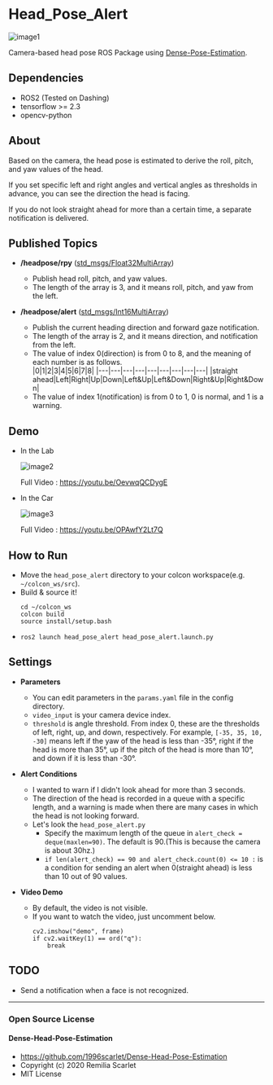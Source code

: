 # Head_Pose_Alert

![image1](https://user-images.githubusercontent.com/50894726/108259253-386a5500-71a4-11eb-8fc9-1632c3699440.gif)

Camera-based head pose ROS Package using [Dense-Pose-Estimation](https://github.com/1996scarlet/Dense-Head-Pose-Estimation). 

## Dependencies
- ROS2 (Tested on Dashing)
- tensorflow >= 2.3
- opencv-python

## About

Based on the camera, the head pose is estimated to derive the roll, pitch, and yaw values of the head.

If you set specific left and right angles and vertical angles as thresholds in advance, you can see the direction the head is facing.

If you do not look straight ahead for more than a certain time, a separate notification is delivered. 

## Published Topics

- **/headpose/rpy** ([std_msgs/Float32MultiArray](http://docs.ros.org/en/jade/api/std_msgs/html/msg/Float32MultiArray.html))
  - Publish head roll, pitch, and yaw values.
  - The length of the array is 3, and it means roll, pitch, and yaw from the left.
  
- **/headpose/alert** ([std_msgs/Int16MultiArray](http://docs.ros.org/en/api/std_msgs/html/msg/Int16MultiArray.html))
  - Publish the current heading direction and forward gaze notification.
  - The length of the array is 2, and it means direction, and notification from the left.
  - The value of index 0(direction) is from 0 to 8, and the meaning of each number is as follows.      
    |0|1|2|3|4|5|6|7|8|
    |---|---|---|---|---|---|---|---|---|
    |straight ahead|Left|Right|Up|Down|Left&Up|Left&Down|Right&Up|Right&Down|
  - The value of index 1(notification) is from 0 to 1, 0 is normal, and 1 is a warning.
  
## Demo

- In the Lab

  ![image2](https://user-images.githubusercontent.com/50894726/108259253-386a5500-71a4-11eb-8fc9-1632c3699440.gif)

  Full Video : https://youtu.be/OevwqQCDygE

- In the Car

  ![image3](https://user-images.githubusercontent.com/50894726/108263751-ff34e380-71a9-11eb-9c53-0bd5e685d28c.gif)

  Full Video : https://youtu.be/OPAwfY2Lt7Q
  
## How to Run

- Move the `head_pose_alert` directory to your colcon workspace(e.g. `~/colcon_ws/src`). 
- Build & source it!
  ```
  cd ~/colcon_ws
  colcon build
  source install/setup.bash
  ```
- `ros2 launch head_pose_alert head_pose_alert.launch.py`

## Settings

- **Parameters**
  - You can edit parameters in the `params.yaml` file in the config directory.
  - `video_input` is your camera device index.
  - `threshold` is angle threshold. From index 0, these are the thresholds of left, right, up, and down, respectively.
     For example, `[-35, 35, 10, -30]` means left if the yaw of the head is less than -35°, right if the head is more than 35°, up if the pitch of the head is more than 10°, and down if it is less than -30°.

- **Alert Conditions**
  - I wanted to warn if I didn't look ahead for more than 3 seconds. 
  - The direction of the head is recorded in a queue with a specific length, and a warning is made when there are many cases in which the head is not looking forward. 
  - Let's look the `head_pose_alert.py`
    - Specify the maximum length of the queue in `alert_check = deque(maxlen=90)`. The default is 90.(This is because the camera is about 30hz.)
    - `if len(alert_check) == 90 and alert_check.count(0) <= 10 :` is a condition for sending an alert when 0(straight ahead) is less than 10 out of 90 values.

- **Video Demo**
  - By default, the video is not visible.
  - If you want to watch the video, just uncomment below. 
    ```
    cv2.imshow("demo", frame)
    if cv2.waitKey(1) == ord("q"):
        break
    ```

## TODO

- Send a notification when a face is not recognized.

----------------------------------------------------------------
### Open Source License

#### Dense-Head-Pose-Estimation

- https://github.com/1996scarlet/Dense-Head-Pose-Estimation
- Copyright (c) 2020 Remilia Scarlet
- MIT License
